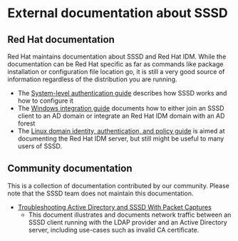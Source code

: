 # External documentation about SSSD

## Red Hat documentation

Red Hat maintains documentation about SSSD and Red Hat IDM. While the documentation can be Red Hat specific as far as commands like package installation or configuration file location go, it is still a very good source of information regardless of the distribution you are running.

  - The [System-level authentication guide](https://access.redhat.com/documentation/en-US/Red_Hat_Enterprise_Linux/7/html/System-Level_Authentication_Guide/identity-auth-stores.html) describes how SSSD works and how to configure it
  - The [Windows integration guide](https://access.redhat.com/documentation/en-US/Red_Hat_Enterprise_Linux/7/html/Windows_Integration_Guide/index.html) documents how to either join an SSSD client to an AD domain or integrate an Red Hat IDM domain with an AD forest
  - The [Linux domain identity, authentication, and policy guide](https://access.redhat.com/documentation/en-US/Red_Hat_Enterprise_Linux/7/html/Linux_Domain_Identity_Authentication_and_Policy_Guide/index.html) is aimed at documenting the Red Hat IDM server, but still might be useful to many users of SSSD.

## Community documentation

This is a collection of documentation contributed by our community. Please note that the SSSD team does not maintain this documentation.

  - [Troubleshooting Active Directory and SSSD With Packet Captures](https://support.cloudshark.org/kb/sssd-activedirectory-captures.html)
    - This document illustrates and documents network traffic between an SSSD client running with the LDAP provider and an Active Directory server, including use-cases such as invalid CA certificate.
